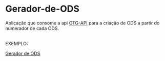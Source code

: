 # Gerador-de-ODS

Aplicação que consome a api [OTG-API](https://github.com/Flameuss/otg-api) para a criação de ODS a partir do numerador de cada ODS.

<br>
EXEMPLO:<br>

[Gerador de ODS](http://35.198.53.85/ods/)
